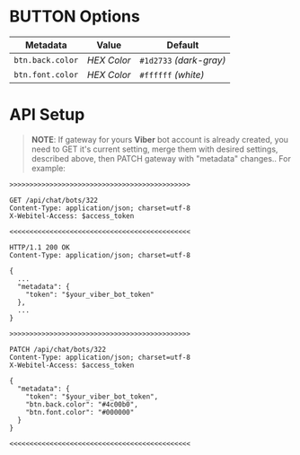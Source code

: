 # **BUTTON** Options

 Metadata       | Value     | Default
----------------|-----------|---------
`btn.back.color`|*HEX Color*|`#1d2733` *(dark-gray)*
`btn.font.color`|*HEX Color*|`#ffffff` *(white)*

# **API** Setup

> **NOTE**: If gateway for yours **Viber** bot account is already created, you need to GET it's current setting, merge them with desired settings, described above, then PATCH gateway with "metadata" changes.. For example:

```curl
>>>>>>>>>>>>>>>>>>>>>>>>>>>>>>>>>>>>>>>>>>>>>

GET /api/chat/bots/322
Content-Type: application/json; charset=utf-8
X-Webitel-Access: $access_token

<<<<<<<<<<<<<<<<<<<<<<<<<<<<<<<<<<<<<<<<<<<<<

HTTP/1.1 200 OK
Content-Type: application/json; charset=utf-8

{
  ...
  "metadata": {
    "token": "$your_viber_bot_token"
  },
  ...
}

>>>>>>>>>>>>>>>>>>>>>>>>>>>>>>>>>>>>>>>>>>>>>

PATCH /api/chat/bots/322
Content-Type: application/json; charset=utf-8
X-Webitel-Access: $access_token

{
  "metadata": {
    "token": "$your_viber_bot_token",
    "btn.back.color": "#4c00b0",
    "btn.font.color": "#000000"
  }
}

<<<<<<<<<<<<<<<<<<<<<<<<<<<<<<<<<<<<<<<<<<<<<
```
